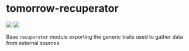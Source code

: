 # tomorrow-recuperator

[![](https://api.travis-ci.org/tomorrow-paper/tomorrow-recuperator.svg?branch=master)](https://travis-ci.org/tomorrow-paper/tomorrow-recuperator)
[![](http://www.wtfpl.net/wp-content/uploads/2012/12/wtfpl-badge-2.png)](http://www.wtfpl.net/)

Base `recuperator` module exporting the generic traits used to gather data from external sources.